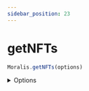 ```yaml
---
sidebar_position: 23
---
```


#  getNFTs

```js
Moralis.getNFTs(options)
```

<details><summary>Options</summary><br/>

- `chain` (default: 'Eth')
- `address`
  

    
</details>


